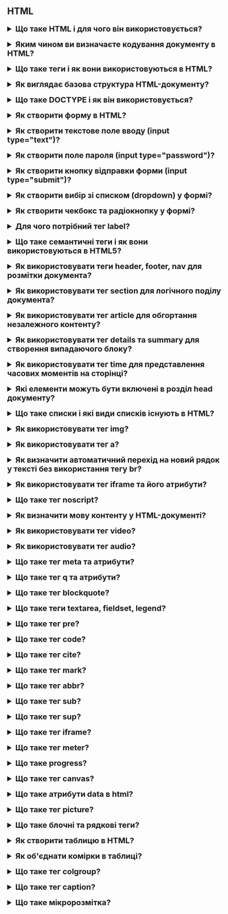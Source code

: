 <h2>HTML</h2>
<details style="margin-bottom: 15px;">
  <summary style="cursor: pointer; outline: none; font-weight: bold; font-size: 18px;">
    Що таке HTML і для чого він використовується?
  </summary>
  <div style="padding: 10px; font-size: 16px;">
    <p>
    HTML (HyperText Markup Language) - це мова розмітки, яка використовується для створення веб-сторінок. <br>HTML складається з елементів, які використовуються для розмітки тексту, зображень, таблиць, форм і інших елементів веб-сторінки. Елементи HTML починаються і закінчуються тегами. Теги можуть мати атрибути, які надають додаткову інформацію про елемент.</p>
  </div>
</details>
<details style="margin-bottom: 15px;">
  <summary style="cursor: pointer; outline: none; font-weight: bold; font-size: 18px;">
    Яким чином ви визначаєте кодування документу в HTML?
  </summary>
  <div style="padding: 10px; font-size: 16px;">
    <p>Кодування документу в HTML визначається за допомогою тега meta. Тег meta використовується для надання додаткової інформації про веб-сторінку, включаючи її кодування. Атрибут charset тега meta визначає кодування символів, яке використовується для веб-сторінки.<br>Атрибут charset може приймати наступні значення:<br>
    - UTF-8: Це найпоширеніше кодування символів в Інтернеті. Воно підтримує більшість мов світу.<br>
    - ISO-8859-1: Це застаріле кодування символів, яке все ще підтримується деякими браузерами. Воно підтримує лише латинський алфавіт.<br>
    - Windows-1252: Це інше застаріле кодування символів, яке все ще підтримується деякими браузерами. Воно підтримує латинський алфавіт, а також деякі символи, які використовуються в європейських мовах.<br>
    Ви можете визначити кодування документу в будь-якому місці в головному розділі HTML, але найкраще це зробити в тегу head</ безпосередньо після тега title.</p>
  </div>
</details>
<details style="margin-bottom: 15px;">
  <summary style="cursor: pointer; outline: none; font-weight: bold; font-size: 18px;">
    Що таке теги і як вони використовуються в HTML?
  </summary>
  <div style="padding: 10px; font-size: 16px;">
    <p>Теги - це елементи HTML, які використовуються для структурування тексту, зображень, таблиць, форм і інших елементів веб-сторінки. <br>Ось деякі з основних типів тегів HTML:<br>
    - Елементи структури: Елементи структури використовуються для визначення структури веб-сторінки. Наприклад, теги html, head, body, h1, p, ul, li, table, tr, td використовуються для визначення структури веб-сторінки.<br>
    - Елементи змісту: Елементи змісту використовуються для додавання контенту на веб-сторінку. Наприклад, теги img, audio, video, script,  style  використовуються для додавання контенту на веб-сторінку.<br>
    - Елементи керування: Елементи керування використовуються для створення форм. Наприклад, теги input, select, textarea використовуються для створення форм.</p>
  </div>
</details>
<details style="margin-bottom: 15px;">
  <summary style="cursor: pointer; outline: none; font-weight: bold; font-size: 18px;">
    Як виглядає базова структура HTML-документу?
  </summary>
  <div style="padding: 10px; font-size: 16px;">
    <p>Базова структура HTML-документу складається з двох основних частин:<br>
     - Заголовок (head): містить метадані про веб-сторінку, такі як її кодування, заголовок, ключові слова та інші.<br>
     - Тіло (body): містить видимий вміст веб-сторінки, такий як текст, зображення, таблиці, форми та інші елементи.</p>
  </div>
</details>
<details style="margin-bottom: 15px;">
  <summary style="cursor: pointer; outline: none; font-weight: bold; font-size: 18px;">
    Що таке DOCTYPE і як він використовується?
  </summary>
  <div style="padding: 10px; font-size: 16px;">
    <p>DOCTYPE - це спеціальний тег, який використовується в HTML-документах для визначення браузером версії HTML, яка використовується. DOCTYPE також може містити додаткову інформацію про документ, наприклад, його тип або призначення.<br>
    DOCTYPE починається з символа !DOCTYPE html. Після цього слідує назва документа, а потім список правил, які використовуються для інтерпретації документа.</p>
  </div>
</details>
<details style="margin-bottom: 15px;">
  <summary style="cursor: pointer; outline: none; font-weight: bold; font-size: 18px;">
    Як створити форму в HTML?
  </summary>
  <div style="padding: 10px; font-size: 16px;">
    <p>Щоб створити форму в HTML, необхідно використовувати тег form. <br>Основні атрибути тега form такі:<br>
    - action - визначає URL-адресу, за якою буде відправлена інформація з форми.<br>
    - method - визначає спосіб відправки інформації з форми. Можливі значення: post і get.<br>
        * post - інформація відправляється в тілі HTTP-запиту. Цей метод використовується за замовчуванням.
        * get - інформація відправляється в URL-адресі HTTP-запиту. Цей метод не рекомендується використовувати для відправки чутливої інформації, оскільки вона буде відображатися в адресному рядку браузера.
    - enctype - визначає спосіб кодування інформації, що відправляється з форми.<br>
    - name - ім'я форми. Це ім'я використовується для посилань на форму в сценарії обробки форми.<br>
    </p>
    <pre>
      <form action="/process-form.php" method="post">
        <input type="text" name="name" />
        <input type="submit" value="Відправити" />
      </form>
    </pre>
  </div>
</details>
<details style="margin-bottom: 15px;">
  <summary style="cursor: pointer; outline: none; font-weight: bold; font-size: 18px;">
    Як створити текстове поле вводу (input type="text")?
  </summary>
  <div style="padding: 10px; font-size: 16px;">
    <p>Основні атрибути тега input type="text" такі:<br>
      - name - ім'я текстового поля. Це ім'я використовується для посилань на текстове поле в сценарії обробки форми. <br>
      - value - початкове значення текстового поля. <br>
      - placeholder - текстовий підказка, яка відображається в текстовому полі, поки користувач не введе текст. <br>
      - size - ширина текстового поля в символах. Значення за замовчуванням 20.<br>
      - maxlength - максимальна довжина тексту, який може бути введений в текстове поле.</p>
  </div>
</details>
<details style="margin-bottom: 15px;">
  <summary style="cursor: pointer; outline: none; font-weight: bold; font-size: 18px;">
    Як створити поле пароля (input type="password")?
  </summary>
  <div style="padding: 10px; font-size: 16px;">
    <p>Основні атрибути тега input type="password" такі:<br>
      - name - ім'я поля пароля. Це ім'я використовується для посилань на поле пароля в сценарії обробки форми.<br>
      - value - початкове значення поля пароля.<br>
      - placeholder - текстовий підказка, яка відображається в полі пароля, поки користувач не введе текст.<br>
      - size - ширина поля пароля в символах.<br>
      - maxlength - максимальна довжина тексту, який може бути введений в поле пароля.
    </p>
  </div>
</details>
<details style="margin-bottom: 15px;">
  <summary style="cursor: pointer; outline: none; font-weight: bold; font-size: 18px;">
    Як створити кнопку відправки форми (input type="submit")?
  </summary>
  <div style="padding: 10px; font-size: 16px;">
    <p>Для створення кнопки відправки форми використовується тег input type="submit". Цей тег визначає кнопку, яка при натисканні відправляє форму на сервер.<br>
       Основні атрибути тега input type="submit" такі:<br>
        - name - ім'я кнопки. Це ім'я використовується для посилань на кнопку в сценарії обробки форми.<br>
        - value - значення кнопки. Це значення відображається на екрані.</p>
  </div>
</details>
<details style="margin-bottom: 15px;">
  <summary style="cursor: pointer; outline: none; font-weight: bold; font-size: 18px;">
    Як створити вибір зі списком (dropdown) у формі?
  </summary>
  <div style="padding: 10px; font-size: 16px;">
    <p>Для створення вибору зі списком у формі використовується тег select. Цей тег визначає випадаючий список, з якого користувач може вибрати один або кілька варіантів.<br>
    Основні атрибути тега select такі:<br>
    - name - ім'я вибору зі списком.<br>
    - multiple - визначає, чи може користувач вибрати кілька варіантів з вибору зі списком. Значення за замовчуванням - false.<br>
    Всередині тега select можна використовувати теги option для визначення варіантів вибору.<br>
   Основні атрибути тега option такі:<br>
    - value - значення варіанту вибору. Це значення буде відправлено на сервер, якщо користувач вибирає цей варіант.<br>
    - selected - визначає, чи буде цей варіант вибраний за замовчуванням. Значення за замовчуванням - false./p><br>
    <pre>
      <select name="countries" multiple>
        <option value="de">Німеччина</option>
        <option value="pl">Польща</option>
        <option value="us">США</option>
      </select>
    </pre>
  </div>
</details>
<details style="margin-bottom: 15px;">
  <summary style="cursor: pointer; outline: none; font-weight: bold; font-size: 18px;">
    Як створити чекбокс та радіокнопку у формі?
  </summary>
  <div style="padding: 10px; font-size: 16px;">
    <p>Для створення чекбокса у формі використовується тег input type="checkbox".<br>
      Основні атрибути тега input type="checkbox" такі:<br>
      - name - імя чекбокса. Це імя використовується для посилань на чекбокс в сценарії обробки форми.<br>
      - value - значення чекбокса. Це значення буде відправлено на сервер, якщо чекбокс буде вибраний.<br>
      - checked - визначає, чи буде чекбокс вибраний за замовчуванням. Значення за замовчуванням - false.<br><br>
      <pre>
        <input type="checkbox" name="agree" />
        <label for="agree">Я погоджуюся з умовами</label>
      </pre>
      Для створення радіокнопки у формі використовується тег input type="radio".<br>
      Основні атрибути тега input type="radio" такі:<br>
      - name - ім'я радіокнопки. Це ім'я використовується для посилання на радіокнопку в сценарії обробки форми.<br>
      - value - значення радіокнопки. Це значення буде відправлено на сервер, якщо радіокнопка буде вибрана.<br>
      - checked - визначає, чи буде радіокнопка вибрана за замовчуванням. Значення за замовчуванням - false.</p>
  </div>
</details>
<details style="margin-bottom: 15px;">
  <summary style="cursor: pointer; outline: none; font-weight: bold; font-size: 18px;">
    Для чого потрібний тег label?
  </summary>
  <div style="padding: 10px; font-size: 16px;">
    <p>Тег label використовується для створення підпису до елемента форми. Щоб використовувати тег label для підпису до елемента форми, потрібно виконати наступні дії:
      <br>
      - Додайте тег label до HTML-розмітки форми.<br>
      - Використовуйте атрибут for тега label для визначення ідентифікатора елемента форми, з яким він пов'язаний.<br>
      - Вкажіть текст мітки всередині тега label.
      <pre>
        <input type="text" name="name" />
        <label for="name">Ім'я</label>
      </pre>
    </p>
  </div>
</details>
<details style="margin-bottom: 15px;">
  <summary style="cursor: pointer; outline: none; font-weight: bold; font-size: 18px;">
    Що таке семантичні теги і як вони використовуються в HTML5?
  </summary>
  <div style="padding: 10px; font-size: 16px;">
    <p>Семантичні теги - це теги HTML, які використовуються для того, щоб описати структуру та призначення вмісту веб-сторінки. Потрібно для індексації пошуковими системами та для доступності людей з обмеженими можливостями. <br>Ось деякі приклади семантичних тегів HTML5:<br>
    - header - визначає заголовок веб-сторінки.<br>
    - nav - визначає навігаційну панель.<br>
    - article - визначає статтю або інший самостійний елемент вмісту.<br>
    - section - визначає розділ веб-сторінки.<br>
    - aside - визначає додатковий вміст, який не є основним.<br>
    - figure - визначає графічний елемент, наприклад, зображення або таблицю.<br>
    - figcaption - визначає підпис до графічного елемента.</p>
  </div>
</details>
<details style="margin-bottom: 15px;">
  <summary style="cursor: pointer; outline: none; font-weight: bold; font-size: 18px;">
    Як використовувати теги header, footer, nav для розмітки документа?
  </summary>
  <div style="padding: 10px; font-size: 16px;">
    <p>Теги header, footer і nav - це семантичні теги HTML, які використовуються для розмітки документа. Вони дають браузеру інформацію про структуру і призначення вмісту на веб-сторінці.<br>
   - Тег header визначає заголовок документа. Він зазвичай містить інформацію про сайт, наприклад, логотип, назву сайту та контактну інформацію.<br>
   - Тег footer визначає нижню частину документа. Він зазвичай містить інформацію про права на копіювання, контактну інформацію або інші юридичні відомості.<br>
   - Тег nav визначає навігаційну панель, наприклад, головне меню. Він зазвичай містить посилання на інші сторінки сайту.</p>
  </div>
</details>
<details style="margin-bottom: 15px;">
  <summary style="cursor: pointer; outline: none; font-weight: bold; font-size: 18px;">
    Як використовувати тег section для логічного поділу документа?
  </summary>
  <div style="padding: 10px; font-size: 16px;">
    <p>Теги section використовуються для визначення логічних розділів вмісту, таких як:<br>
       - Розділи книги або статті<br>
       - Категорії вмісту<br> 
       - Вікна або сторінки в інтерфейсі користувача.<br>
      Наприклад:<br>
        main<br>
          section<br>
              h2  Розділ  h2<br>
              article<br>
                p  Зміст статті p<br>
              article<br>
          section<br>
        main
  </p>
  </div>
</details>
<details style="margin-bottom: 15px;">
  <summary style="cursor: pointer; outline: none; font-weight: bold; font-size: 18px;">
    Як використовувати тег article для обгортання незалежного контенту?
  </summary>
  <div style="padding: 10px; font-size: 16px;">
    <p>Теги article використовуються для визначення незалежного контенту, такого як:<br>
      - Статті<br>
      - Блоги<br>
      - Новини<br>
      - Звіти
    </p>
  </div>
</details>
<details style="margin-bottom: 15px;">
  <summary style="cursor: pointer; outline: none; font-weight: bold; font-size: 18px;">
    Як використовувати тег details та summary для створення випадаючого блоку?
  </summary>
  <div style="padding: 10px; font-size: 16px;">
    <p>Теги details та summary використовуються для створення випадаючого блоку. <br>
    Тег details має атрибут:<br>
      - open - визначає, чи відкритий випадаючий блок за замовчуванням.<br>
    Тег summary - визначає текст, який відображає загаловок у випадаючому блоці.<br>
      details open<br>
        summary Це випадаючий блок summary<br>
        p Це тіло випадаючого блоку. p<br>
      details
  </div>
</details>
<details style="margin-bottom: 15px;">
  <summary style="cursor: pointer; outline: none; font-weight: bold; font-size: 18px;">
    Як використовувати тег time для представлення часових моментів на сторінці?
  </summary>
  <div style="padding: 10px; font-size: 16px;">
    <p>Тег time має кілька атрибутів, які використовуються для визначення часового моменту:<br>
      - datetime - визначає дати і час часового моменту в форматі ISO 8601.<br>
      - datetime-local - визначає дати і час часового моменту в локальному форматі.<br>
      - hour - визначає годинник часового моменту.<br>
      - minute - визначає хвилини часового моменту.<br>
      - second - визначає секунди часового моменту.<br>
      - month - визначає місяць часового моменту.<br>
      - day - визначає день часового моменту.<br>
      - year - визначає рік часового моменту.</p>
   <br>
      time datetime="2023-07-20T12:00:00"<br>
      time datetime-local="2023-07-20T12:00:00"<br>
      time hour="12" minute="00" second="00"<br>
      time month="07" day="20" year="2023"<br>
  </div>
</details>
<details style="margin-bottom: 15px;">
  <summary style="cursor: pointer; outline: none; font-weight: bold; font-size: 18px;">
    Які елементи можуть бути включені в розділ head документу?
  </summary>
  <div style="padding: 10px; font-size: 16px;">
    <p>До елементів, які можуть бути включені в розділ head документа, належать:<br>
      - Елемент title: Визначає заголовок документа. Заголовок документа відображається в вкладці вікна браузера та в результатах пошуку.<br>
      - Елементи meta: Визначають різні метадані про документ. Наприклад, елементи meta можуть використовуватися для визначення кодування документа, його ключових слів та його опису.<br>
      - Елемент link: Визначає зв'язок між документом і зовнішнім ресурсом. Наприклад, елементи link можуть використовуватися для визначення стилів CSS, шрифтів або скриптів для документа.<br>
      - Елемент script: Включає JavaScript-код у документ.<br>
      - Елемент noscript: Визначає альтернативний вміст для документів, які не можуть інтерпретувати JavaScript.</p>
  </div>
</details>
<details style="margin-bottom: 15px;">
  <summary style="cursor: pointer; outline: none; font-weight: bold; font-size: 18px;">
    Що таке списки і які види списків існують в HTML?
  </summary>
  <div style="padding: 10px; font-size: 16px;">
    <p>У HTML існують два основних типи списків:<br>
      - Марковані списки (unordered lists) - це списки, які позначаються маркерами, наприклад, квадратиками, кружками або іншими символами.<br>
      - Нумеровані списки (ordered lists) - це списки, які позначаються числами або літерами.<br>Обидва типи списків можуть мати атрибут type, який визначає тип маркера або нумерації. Для маркованих списків атрибут type може мати значення circle (незакрашений кружок), disc (диск, використовується за замовчуванням), square (квадрат). Для нумерованих списків атрибут type може мати значення 1 (арабські числа), a (прописні латинські букви), A (великі латинські букви), i (стрічні латинські букви), I (великі стрічні латинські букви), r (римські числа в нижньому регістрі), R (римські числа в верхньому регістрі).</p>
  </div>
</details>
<details style="margin-bottom: 15px;">
  <summary style="cursor: pointer; outline: none; font-weight: bold; font-size: 18px;">
    Як використовувати тег img?
  </summary>
  <div style="padding: 10px; font-size: 16px;">
    <p>Використовується для вставки зображень. Має такі атрибути:<br>
    - src: Вказує шлях до файлу зображення.<br>
    - alt: Текст, який відображається, якщо зображення не може бути завантажене. Також цей текст використовується для альтернативного представлення зображення для людей з обмеженими можливостями та для пошукових систем.<br>
    - width: Ширина зображення в пікселях або відсотках відносно ширини батьківського елемента.<br>
    - height: Висота зображення в пікселях або відсотках відносно висоти батьківського елемента.<br>
    - sizes: Вказує різні розміри зображення для різних умов відображення.<br>
    - srcset: Визначає набір джерел і розмірів зображення для різних умов відображення.<br>
    - crossorigin: Вказує, як браузер повинен обробляти запити до зображення, якщо вони відбуваються з іншого домену (наприклад, "anonymous" або "use-credentials").<br>
    - usemap: Вказує ім'я або маркер карти, що визначає область для взаємодії з користувачем.<br>
    - ismap: Вказує, що зображення є картою, яка пов'язана з сервером на стороні клієнта.<br>
    - loading: Вказує, як браузер повинен управляти завантаженням зображення ("lazy", "eager", або "auto").<br>
    - decoding: Вказує, як браузер повинен декодувати зображення ("sync" або "async").<br>
    - referrerpolicy: Визначає, як браузер повинен включати інформацію про вказівник в HTTP-запитах для зображення.</p>
  </div>
</details>
<details style="margin-bottom: 15px;">
  <summary style="cursor: pointer; outline: none; font-weight: bold; font-size: 18px;">
    Як використовувати тег a?
  </summary>
  <div style="padding: 10px; font-size: 16px;">
    <p>Тег a використовується для гіперпосилань. Має такі атрибути: <br>
      - href: Вказує URL або шлях до ресурсу, на який веде посилання.<br>
      - target: Визначає, як браузер повинен відкривати цільовий ресурс. Зазвичай використовується для відкриття посилання в новому вікні або вкладці ("_blank").<br>
      - download: Вказує, що посилання призначене для завантаження файлу, а не переходу за посиланням. Значенням є ім'я файлу, яке використовується за замовчуванням або пропозиція користувачеві для збереження файлу.<br>
      - rel: Вказує відносини між посилаючим та цільовим ресурсом. Наприклад, rel="nofollow" вказує, що посилання не повинно передавати PageRank для SEO.<br>
      - type: Визначає тип змісту, який пов'язаний з посиланням. Наприклад, type="image/png" для посилання на PNG-зображення.<br>
      - referrerpolicy: Вказує, як браузер повинен включати інформацію про вказівник в HTTP-запитах для цього посилання.<br>
      - ping: Вказує URL, який повинен отримати повідомлення при кліці на посиланні.<br>
      - media: Вказує умови для відображення посилання, засновані на властивостях пристрою, таких як ширина екрану.<br>
      - hreflang: Вказує мову або мовну ідентифікацію цільового ресурсу.<br>
      - download: Вказує ім'я файлу для завантаження, коли користувач клікає на посилання.</p>
  </div>
</details>
<details style="margin-bottom: 15px;">
  <summary style="cursor: pointer; outline: none; font-weight: bold; font-size: 18px;">
    Як визначити автоматичний перехід на новий рядок у тексті без використання тегу br?
  </summary>
  <div style="padding: 10px; font-size: 16px;">
    <p>У HTML автоматичний перехід на новий рядок можна визначити за допомогою тегів p (абзац) або CSS властивості white-space: pre-line;. </p>
  </div>
</details>
<details style="margin-bottom: 15px;">
  <summary style="cursor: pointer; outline: none; font-weight: bold; font-size: 18px;">
    Як використовувати тег iframe та його атрибути?
  </summary>
  <div style="padding: 10px; font-size: 16px;">
    <p>Тег iframe використовується для вбудовування вмісту з іншої веб-сторінки або документа.Тег iframe має такі обов'язкові атрибути:<br>
       - src - визначає URL-адресу вбудованої сторінки або документа.<br>
       Тег iframe має також такі необов'язкові атрибути:<br>
       - width - визначає ширину вбудованого документа.<br>
       - height - визначає висоту вбудованого документа.<br>
       - frameborder - визначає, чи відображатиметься рамка навколо вбудованого документа.<br>
       - scrolling - визначає, чи можна буде прокручувати вбудований документ.<br>
       - allowfullscreen - дозволяє вбудованому документу використовувати повноекранний режим.<br>
       - sandbox - обмежує доступ вбудованого документа до ресурсів веб-сторінки, на якій він вставлений.</p>
  </div>
</details>
<details style="margin-bottom: 15px;">
  <summary style="cursor: pointer; outline: none; font-weight: bold; font-size: 18px;">
    Що таке тег noscript?
  </summary>
  <div style="padding: 10px; font-size: 16px;">
    <p>Тег noscript використовується для надання резервного вмісту(це будь який HTML код) у випадку вимкненого JavaScript. 
        noscript
          [Резервний вміст]
        noscript
    </p>
  </div>
</details>
<details style="margin-bottom: 15px;">
  <summary style="cursor: pointer; outline: none; font-weight: bold; font-size: 18px;">
    Як визначити мову контенту у HTML-документі?
  </summary>
  <div style="padding: 10px; font-size: 16px;">
    <p>Мова контенту HTML-документа визначається атрибутом lang тега html. html lang="en"</p>
  </div>
</details>
<details style="margin-bottom: 15px;">
  <summary style="cursor: pointer; outline: none; font-weight: bold; font-size: 18px;">
    Як використовувати тег video?
  </summary>
  <div style="padding: 10px; font-size: 16px;">
    <p>Щоб вставити відео на сторінку, використовуйте тег video. Цей тег має кілька атрибутів, які визначають, як буде відтворюватися відео.<br>
    - Атрибут src вказує на шлях до відеофайлу. Цей файл повинен бути у форматі MP4, WebM або Ogg.<br>
    - Атрибут controls вказує, чи потрібно відображати елементи керування відтворенням, такі як кнопки відтворення, паузи, регулювання гучності та пропуску вперед.<br>
    - Атрибут autoplay вказує, чи потрібно автоматично відтворювати відео при завантаженні сторінки.<br>
    - Атрибут loop вказує, чи потрібно повторювати відео після завершення його відтворення.<br>
    - Атрибут muted вказує, чи потрібно відтворювати відео без звуку.<br>
    - Атрибут preload вказує, чи потрібно завантажувати відео повністю перед його відтворенням.<br>
    - Атрибут poster вказує на шлях до зображення, яке буде відображатися доки відео не буде завантажено.<br>
    Ви також можете використовувати тег source для вказівки декількох варіантів відеофайлів. Це може бути корисно, якщо ви хочете забезпечити підтримку різних форматів відео.</p>
  </div>
</details>
<details style="margin-bottom: 15px;">
  <summary style="cursor: pointer; outline: none; font-weight: bold; font-size: 18px;">
    Як використовувати тег audio?
  </summary>
  <div style="padding: 10px; font-size: 16px;">
    <p>Щоб вставити аудіо на сторінку, використовуйте тег audio. Цей тег має кілька атрибутів, які визначають, як буде відтворюватися аудіо.<br>
    - Атрибут src вказує на шлях до аудіофайлу. Цей файл повинен бути у форматі MP3, WAV, OGG або AAC.<br>
    - Атрибут controls вказує, чи потрібно відображати елементи керування відтворенням, такі як кнопки відтворення, паузи, регулювання гучності та пропуску вперед.<br>
    - Атрибут autoplay вказує, чи потрібно автоматично відтворювати аудіо при завантаженні сторінки.<br>
    - Атрибут loop вказує, чи потрібно повторювати аудіо після завершення його відтворення.<br>
    - Атрибут muted вказує, чи потрібно відтворювати аудіо без звуку.<br>
    - Атрибут preload вказує, чи потрібно завантажувати аудіо повністю перед його відтворенням.<br>
    - Атрибут poster вказує на шлях до зображення, яке буде відображатися доки аудіо не буде завантажено.<br>
    Ви також можете використовувати тег source для вказівки декількох варіантів аудіофайлів. Це може бути корисно, якщо ви хочете забезпечити підтримку різних форматів аудіо.</p>
  </div>
</details>
<details style="margin-bottom: 15px;">
  <summary style="cursor: pointer; outline: none; font-weight: bold; font-size: 18px;">
    Що таке тег meta та атрибути?
  </summary>
  <div style="padding: 10px; font-size: 16px;">
    <p>Тег meta в HTML використовується для визначення різноманітних мета-інформацій для сторінки, таких як кодування символів, опис, ключові слова, автор, перенаправлення та інші. Він розміщується в розділі head HTML-документа і має наступні атрибути
    charset: Визначає кодування символів документа. Приклад: meta charset="UTF-8"<br>
    name: Вказує ім'я або властивість мета-тега. Приклад: meta name="description" content="Це опис вашої сторінки."<br>
    content: Визначає вміст (значення) мета-тега. Приклад: meta name="viewport" content="width=device-width, initial-scale=1.0"<br>
    http-equiv: Вказує HTTP заголовок, який слід передати. Приклад: meta http-equiv="refresh" content="5;url=https://example.com/"<br>
    scheme: Визначає схему, яка використовується для визначення вмісту властивості. Приклад: meta itemprop="name" content="Назва сторінки" scheme="https://schema.org/".</p>
  </div>
</details>
<details style="margin-bottom: 15px;">
  <summary style="cursor: pointer; outline: none; font-weight: bold; font-size: 18px;">
    Що таке тег q та атрибути?
  </summary>
  <div style="padding: 10px; font-size: 16px;">
    <p>Тег q в HTML є тегом для визначення коротких цитат, які мають бути включені прямо в текст. Цей тег слугує для виділення цитати і може використовуватися для відображення цитати знаками лапок. Атрибути тегу q можуть використовуватися для додаткового визначення інформації про цитату. Проте, тег q має дуже обмежений набір атрибутів.<br>
    Атрибути:<br>
    cite: Вказує URL джерела цитати. Приклад: q cite="https://example.com">Це цитата з джерела.  q</p>
  </div>
</details>
<details style="margin-bottom: 15px;">
  <summary style="cursor: pointer; outline: none; font-weight: bold; font-size: 18px;">
    Що таке тег blockquote?
  </summary>
  <div style="padding: 10px; font-size: 16px;">
    <p>Тег blockquote в HTML використовується для визначення блоку тексту, який є цитатою з іншого джерела або має особливий стиль. Цей тег дозволяє явно вказати, що деякий текст є цитатою, і може включати атрибути для додаткової інформації про цитату.<br>
    Атрибут: <br>
    cite: Вказує URL джерела цитати. Приклад: blockquote cite="https://example.com">Це цитата з джерела. blockquote</p>
  </div>
</details>
<details style="margin-bottom: 15px;">
  <summary style="cursor: pointer; outline: none; font-weight: bold; font-size: 18px;">
    Що таке теги textarea, fieldset, legend?
  </summary>
  <div style="padding: 10px; font-size: 16px;">
    <p>1. Тег textarea використовується для створення багаторядкового текстового поля у формі.<br>
       Атрибути:<br>
      - name: Вказує ім'я поля для відправлення даних форми.<br>
      - rows і cols: Визначають кількість рядків і стовпців у текстовому полі.<br>
      - placeholder: Встановлює текст-підказку, який відображається у полі введення перед введенням даних.<br>
      2. Тег <fieldset> групує елементи форми та дозволяє їм об'єднуватися в групу. Зазвичай використовується разом з legend. А тег legend визначає заголовок для fieldset. Часто використовується для покращення доступності та навігації форми.</p>
  </div>
</details>
<details style="margin-bottom: 15px;">
  <summary style="cursor: pointer; outline: none; font-weight: bold; font-size: 18px;">
    Що таке тег pre?
  </summary>
  <div style="padding: 10px; font-size: 16px;">
    <p>Тег pre в HTML використовується для визначення блоку тексту, який буде відображатися зі збереженням пробілів та переносів рядка. Такий текст відображається монопечатним шрифтом, і всі пробіли та переноси рядка в ньому будуть відтворені точно так, як вони записані у вихідному HTML-коді.</p>
  </div>
</details>
<details style="margin-bottom: 15px;">
  <summary style="cursor: pointer; outline: none; font-weight: bold; font-size: 18px;">
    Що таке тег code?
  </summary>
  <div style="padding: 10px; font-size: 16px;">
    <p>Тег code в HTML використовується для визначення фрагменту коду або тексту, який повинен бути відображений у монопечатному шрифті. Він використовується для відмінення тексту коду від навколишнього тексту та відображення його у форматі, який зберігає пробіли та інші форматувальні елементи.</p>
  </div>
</details>
<details style="margin-bottom: 15px;">
  <summary style="cursor: pointer; outline: none; font-weight: bold; font-size: 18px;">
    Що таке тег cite?
  </summary>
  <div style="padding: 10px; font-size: 16px;">
    <p>Тег cite в HTML використовується для вказівки назви твору або джерела цитати. Цей тег допомагає визначити, що текст в його межах є цитатою або посиланням на якусь роботу.</p>
  </div>
</details>
<details style="margin-bottom: 15px;">
  <summary style="cursor: pointer; outline: none; font-weight: bold; font-size: 18px;">
    Що таке тег mark?
  </summary>
  <div style="padding: 10px; font-size: 16px;">
    <p>Тег mark в HTML використовується для визначення фрагменту тексту, який потрібно виділити або підкреслити, зазвичай для позначення пошуку або підсвічення результатів пошуку.</p>
  </div>
</details>
<details style="margin-bottom: 15px;">
  <summary style="cursor: pointer; outline: none; font-weight: bold; font-size: 18px;">
    Що таке тег abbr?
  </summary>
  <div style="padding: 10px; font-size: 16px;">
    <p>Тег abbr в HTML використовується для визначення аббревіатури або скорочення та надання пояснення чи повної форми цього скорочення за допомогою атрибута title.<br>
    Атрибут:<br>
    - title: Цей атрибут містить пояснення або повну форму аббревіатури, яка відображається при наведенні курсора на текст аббревіатури. Приклад, abbr title="World Health Organization">WHO  abbr </p>
  </div>
</details>
<details style="margin-bottom: 15px;">
  <summary style="cursor: pointer; outline: none; font-weight: bold; font-size: 18px;">
    Що таке тег sub?
  </summary>
  <div style="padding: 10px; font-size: 16px;">
    <p>Тег sub в мові розмітки HTML використовується для відображення тексту у нижній частині рядка або на позначеному рядкові як індекс. Це часто використовується для представлення хімічних формул, математичних рівнянь або інших сценаріїв, де важливо показати, що текст знаходиться у нижній позиції порівняно з іншим текстом.</p>
  </div>
</details>
<details style="margin-bottom: 15px;">
  <summary style="cursor: pointer; outline: none; font-weight: bold; font-size: 18px;">
    Що таке тег sup?
  </summary>
  <div style="padding: 10px; font-size: 16px;">
    <p>Тег sup в мові розмітки HTML використовується для відображення тексту у верхній частині рядка або на позначеному рядкові як верхній індекс. Це часто використовується для представлення математичних виразів, експонентів, хімічних формул та інших випадків, де важливо показати, що текст знаходиться у верхній позиції порівняно з іншим текстом.</p>
  </div>
</details>
<details style="margin-bottom: 15px;">
  <summary style="cursor: pointer; outline: none; font-weight: bold; font-size: 18px;">
    Що таке тег iframe?
  </summary>
  <div style="padding: 10px; font-size: 16px;">
    <p>Тег iframe в мові розмітки HTML використовується для вставки веб-сторінок чи вмісту з інших джерел в межах поточної сторінки. Зазвичай цей тег використовується для вставки відео, карт, аудіо, а також для вбудованих веб-додатків чи інших вмістових елементів.<br>
    Атрибути тега iframe включають:<br>
    1. src: Вказує URL або шлях до ресурсу, який ви хочете вбудувати в iframe.<br>
    2. width і height: Вказують ширину і висоту iframe. Можна вказувати значення в пікселях чи в інших одиницях вимірювання.<br>
    3. frameborder: Вказує, чи повинен бути рамка навколо iframe. Зазвичай використовується значення "0" для відсутності рамки і "1" для наявності рамки.<br>
    4. allowfullscreen: Дозволяє чи забороняє включення повноекранного режиму для вмісту у iframe.
    </p>
  </div>
</details>
<details style="margin-bottom: 15px;">
  <summary style="cursor: pointer; outline: none; font-weight: bold; font-size: 18px;">
    Що таке  тег meter?
  </summary>
  <div style="padding: 10px; font-size: 16px;">
    <p>Тег meter в HTML використовується для відображення вимірюваних значень у рамках заданого діапазону. Цей тег зазвичай використовується для представлення прогресу, рівня завантаження або інших вимірюваних параметрів на сторінці.<br>
    1. value: Цей атрибут вказує поточне вимірюване значення. Він повинен бути числовим значенням в межах мінімального (min) та максимального (max) значень.<br>
    2. min: Вказує мінімальне значення в діапазоні вимірювань.<br>
    3. max: Вказує максимальне значення в діапазоні вимірювань.<br>
    4. low: Вказує нижню межу для значення meter. Зазвичай використовується для встановлення порогового значення, нижче якого вимірюване значення вважається низьким.<br>
    5. high: Вказує верхню межу для значення meter. Зазвичай використовується для встановлення порогового значення, вище якого вимірюване значення вважається високим.<br>
    6. optimum: Вказує оптимальне значення для meter. Зазвичай використовується для визначення ідеального або бажаного значення в контексті вимірювання.</p>
  </div>
</details>
<details style="margin-bottom: 15px;">
  <summary style="cursor: pointer; outline: none; font-weight: bold; font-size: 18px;">
    Що таке progress?
  </summary>
  <div style="padding: 10px; font-size: 16px;">
    <p>Тег progress в HTML використовується для відображення стану виконання задачі або процесу на сторінці. Цей тег зазвичай використовується для представлення прогресу завантаження чого-небудь, такого як файлу, відео, аудіо, або будь-якого іншого елемента.<br>
    1. value: Вказує поточне значення прогресу. Це числове значення в межах мінімального (min) та максимального (max) значень.<br>
    2. max: Вказує максимальне значення для прогресу. Зазвичай використовується для визначення повного обсягу завдання чи процесу.<br>
    3. form: Вказує асоційовану форму для елемента progress. Завдяки цьому атрибуту ви можете вказати, до якої форми відноситься елемент.<br>
    4. title: Вказує текстовий опис, який може відображатися при наведенні на елемент.
    </p>
  </div>
</details>
<details style="margin-bottom: 15px;">
  <summary style="cursor: pointer; outline: none; font-weight: bold; font-size: 18px;">
    Що таке тег canvas?
  </summary>
  <div style="padding: 10px; font-size: 16px;">
    <p>Тег canvas в HTML використовується для створення області, на якій можна рендерити графічні зображення та анімації за допомогою JavaScript. Цей тег надає простий інтерфейс для малювання на веб-сторінці.<br>
    Атрибути:<br>
    width та height: Вказують ширину та висоту області малювання в пікселях. Ці атрибути слід встановлювати для визначення розмірів області.
    </p>
  </div>
</details>
<details style="margin-bottom: 15px;">
  <summary style="cursor: pointer; outline: none; font-weight: bold; font-size: 18px;">
    Що таке атрибути data в html?
  </summary>
  <div style="padding: 10px; font-size: 16px;">
    <p>Атрибути data-* в HTML - це спеціальні атрибути, які дозволяють вбудовувати додаткові дані в HTML-теги. Ці атрибути не впливають на відображення сторінки, але надають зручний спосіб зберігання додаткової інформації для елементів.</p>
  </div>
</details>
<details style="margin-bottom: 15px;">
  <summary style="cursor: pointer; outline: none; font-weight: bold; font-size: 18px;">
    Що таке тег picture?
  </summary>
  <div style="padding: 10px; font-size: 16px;">
    <p>Тег picture в HTML використовується для забезпечення адаптивності та вибору оптимального зображення на основі розміру екрану і інших умов перегляду. Тег picture дозволяє веб-розробникам працювати з різними роздільністями та форматами зображень. Цей тег дозволяє вам вкладати кілька елементів source для вказання різних варіантів зображень з різними атрибутами srcset, що може бути корисно при розробці адаптивних веб-сайтів.<br>
    Ось основні елементи тега picture:<br>
    1. source: Цей елемент дозволяє вам вказати різні варіанти зображень для різних умов. У нього є атрибути, такі як srcset, type та інші.<br>
      picture<br>
        source media="(min-width: 1200px)" srcset="large.jpg"<br>
        source media="(min-width: 600px)" srcset="medium.jpg"<br>
        img src="small.jpg" alt="Опис зображення"<br>
      picture<br>
    2. img: Цей елемент представляє основне зображення, яке буде використовуватися, якщо ні один з елементів source не відповідає умовам.<br>
    Атрибути для source можуть включати:<br>
      - srcset: Вказує шлях до зображення та його варіанти для різних розмірів екрану.<br>
      - type: Вказує тип медіаресурсу, наприклад, image/jpeg або image/webp.<br>
    </p>
  </div>
</details>
<details style="margin-bottom: 15px;">
  <summary style="cursor: pointer; outline: none; font-weight: bold; font-size: 18px;">
    Що таке блочні та рядкові теги?
  </summary>
  <div style="padding: 10px; font-size: 16px;">
    <p>Блочні елементи:<br>
    1. div: Загальний блочний контейнер для групування і стилізації інших елементів.<br>
    2. p: Параграф, використовується для оформлення тексту в абзацах.<br>
    3. h1, h2, ..., h6: Заголовки різних рівнів (від найважливішого h1 до найменш важливого h6).<br>
    4. ul, ol, li: Блочні елементи для створення списків.<br>
    5. header, footer, nav, article, section, aside: Семантичні блоки для структуризації сторінки.<br>
    Рядкові елементи:<br>
    1. span: Загальний рядковий контейнер для групування і стилізації інших рядкових елементів.<br>
    2. a: Посилання, використовується для вставки гіперпосилань.<br>
    3. strong, em: Виділення тексту жирним (strong) або курсивом (em).<br>
    4. br: Перенесення тексту на новий рядок.<br>
    5. img: Вставка зображення.</p>
  </div>
</details>
<details style="margin-bottom: 15px;">
  <summary style="cursor: pointer; outline: none; font-weight: bold; font-size: 18px;">
    Як створити таблицю в HTML?
  </summary>
  <div style="padding: 10px; font-size: 16px;">
    <p>Для створення таблиці в HTML використовуються теги table, tr, th, і td. Ось приклад створення простої таблиці:<br>
    table border="1"<br>
      thead<br>
        tr<br>
          th Заголовок 1 th<br>
          th Заголовок 2 th<br>
        tr<br>
      thead<br>
      tbody<br>
        tr<br>
          td Рядок 1, Колонка 1 td<br>
          td Рядок 1, Колонка 2 td<br>
        tr<br>
      tbody<br>
    table<br>
    Основні теги та атрибути, які використовуються для створення таблиці:<br>
    table: Оголошує початок таблиці.<br>
    Атрибути table:<br>
    - border: Задає товщину меж таблиці.<br>
    thead: Групує заголовкові частини таблиці.<br>
    tbody: Групує основні (тілові) частини таблиці.<br>
    tr: Оголошує рядок таблиці.<br>
    th: Оголошує заголовкову комірку таблиці.<br>
    Атрибути:<br>
    - colspan: Визначає кількість колонок, які має займати комірка.<br>
    - rowspan: Визначає кількість рядків, які має займати комірка.<br>
    td: Оголошує комірку таблиці (звичайний елемент).<br>
    Атрибути:<br>
    - colspan: Визначає кількість колонок, які має займати комірка.<br>
    - rowspan: Визначає кількість рядків, які має займати комірка.<br>
    </p>
  </div>
</details>
<details style="margin-bottom: 15px;">
  <summary style="cursor: pointer; outline: none; font-weight: bold; font-size: 18px;">
    Як об'єднати комірки в таблиці?
  </summary>
  <div style="padding: 10px; font-size: 16px;">
    <p>Для об'єднання комірок в таблиці використовуються атрибути colspan (для об'єднання по горизонталі) та rowspan (для об'єднання по вертикалі) в елементах th або td. Наприклад, <br>
    th colspan="2"<br>
    td rowspan="2"<br>
    </p>
  </div>
</details>
<details style="margin-bottom: 15px;">
  <summary style="cursor: pointer; outline: none; font-weight: bold; font-size: 18px;">
    Що таке тег colgroup?
  </summary>
  <div style="padding: 10px; font-size: 16px;">
    <p>Тег colgroup в HTML використовується для групування і визначення властивостей для одного чи декількох стовпців в таблиці. Цей тег дозволяє застосовувати стилі або інші властивості до цілої групи стовпців, а не до кожної комірки окремо.<br>
    Атрибути для colgroup:<br>
    - span: Вказує кількість стовпців, які повинні бути об'єднані групою. Зазвичай використовується в поєднанні з елементом col.<br>
    colgroup<br>
      col span="2" style="background-color: lightgreen;"<br>
    colgroup<br>
    </p>
  </div>
</details>
<details style="margin-bottom: 15px;">
  <summary style="cursor: pointer; outline: none; font-weight: bold; font-size: 18px;">
    Що таке тег caption?
  </summary>
  <div style="padding: 10px; font-size: 16px;">
    <p>Тег caption в HTML використовується для визначення заголовка або підпису для таблиці. Цей тег розміщується всередині елемента table та слугує для надання загального опису або назви таблиці.</p>
  </div>
</details>
<details style="margin-bottom: 15px;">
  <summary style="cursor: pointer; outline: none; font-weight: bold; font-size: 18px;">
    Що таке мікророзмітка?
  </summary>
  <div style="padding: 10px; font-size: 16px;">
    <p>Мікророзмітка - це тип розмітки веб-сторінок, яка використовується для надання додаткової інформації про вміст сторінки. Ця інформація може бути використана пошуковими системами, соціальними мережами та іншими програмами для кращого розуміння вмісту сторінки. Мікророзмітка описує семантику вмісту веб-сторінки. Вона допомагає пошуковим системам краще зрозуміти, про що йдеться на сторінці, і відповідно відображати її в результатах пошуку.<br>
    Існує багато різних типів мікророзмітки. Ось деякі з найпоширеніших:<br>
    - Мікророзмітка Schema.org - це набори даних, які описують різні типи вмісту, такі як товари, послуги, події та люди.<br>
    - Мікроформати - це набори даних, які описують конкретні типи вмісту, такі як відгуки, ціни та адреси.<br>
    - Custom-розмітка - це мікророзмітка, яка розроблена для конкретного веб-сайту або компанії.<br>
    - Атрибути мікророзмітки - це спеціальні частини коду, які додаються до елементів HTML для надання додаткової інформації про ці елементи. Атрибути мікророзмітки зазвичай починаються з префікса "itemprop".<br>
    Ось деякі з найпоширеніших атрибутів мікророзмітки:<br>
    - itemprop - визначає тип вмісту, який описується.<br>
    - itemscope - вказує, що елемент є частиною мікророзмітки.<br>
    - itemtype - визначає тип мікророзмітки, яка використовується.</p>
  </div>
</details>
